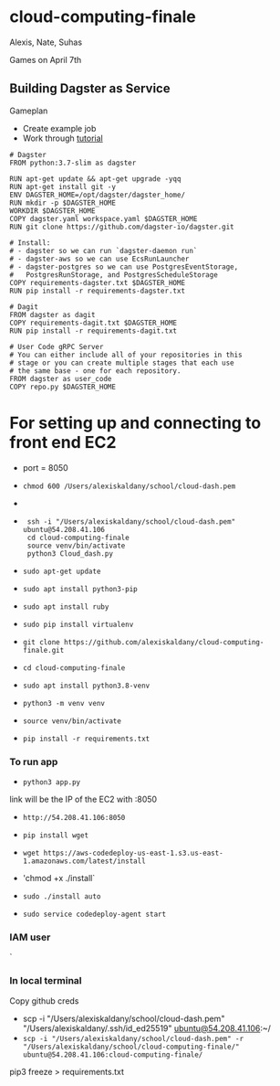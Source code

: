 # cloud-computing-finale

Alexis, Nate, Suhas

Games on April 7th

## Building Dagster as Service

Gameplan

- Create example job
- Work through [tutorial](https://github.com/dagster-io/dagster/tree/0.14.8/examples/deploy_ecs)


```
# Dagster
FROM python:3.7-slim as dagster

RUN apt-get update && apt-get upgrade -yqq
RUN apt-get install git -y
ENV DAGSTER_HOME=/opt/dagster/dagster_home/
RUN mkdir -p $DAGSTER_HOME
WORKDIR $DAGSTER_HOME
COPY dagster.yaml workspace.yaml $DAGSTER_HOME
RUN git clone https://github.com/dagster-io/dagster.git

# Install:
# - dagster so we can run `dagster-daemon run`
# - dagster-aws so we can use EcsRunLauncher
# - dagster-postgres so we can use PostgresEventStorage,
#   PostgresRunStorage, and PostgresScheduleStorage
COPY requirements-dagster.txt $DAGSTER_HOME
RUN pip install -r requirements-dagster.txt

# Dagit
FROM dagster as dagit
COPY requirements-dagit.txt $DAGSTER_HOME
RUN pip install -r requirements-dagit.txt

# User Code gRPC Server
# You can either include all of your repositories in this
# stage or you can create multiple stages that each use
# the same base - one for each repository.
FROM dagster as user_code
COPY repo.py $DAGSTER_HOME
```

# For setting up and connecting to front end EC2

- port = 8050
- `chmod 600 /Users/alexiskaldany/school/cloud-dash.pem`
-
- ```
   ssh -i "/Users/alexiskaldany/school/cloud-dash.pem" ubuntu@54.208.41.106
   cd cloud-computing-finale
   source venv/bin/activate
   python3 Cloud_dash.py
   ```

- `sudo apt-get update`
- `sudo apt install python3-pip`
- `sudo apt install ruby`
- `sudo pip install virtualenv`
- `git clone https://github.com/alexiskaldany/cloud-computing-finale.git`
- `cd cloud-computing-finale`
- `sudo apt install python3.8-venv`
- `python3 -m venv venv`
- `source venv/bin/activate`
- `pip install -r requirements.txt`

### To run app

- `python3 app.py`

link will be the IP of the EC2 with :8050

- `http://54.208.41.106:8050`

- `pip install wget`
- `wget https://aws-codedeploy-us-east-1.s3.us-east-1.amazonaws.com/latest/install`
- 'chmod +x ./install`
- `sudo ./install auto`
- `sudo service codedeploy-agent start`

### IAM user

`

### In local terminal

Copy github creds

- scp -i "/Users/alexiskaldany/school/cloud-dash.pem" "/Users/alexiskaldany/.ssh/id_ed25519" ubuntu@54.208.41.106:~/
- `scp -i "/Users/alexiskaldany/school/cloud-dash.pem" -r "/Users/alexiskaldany/school/cloud-computing-finale/" ubuntu@54.208.41.106:cloud-computing-finale/`

pip3 freeze > requirements.txt
